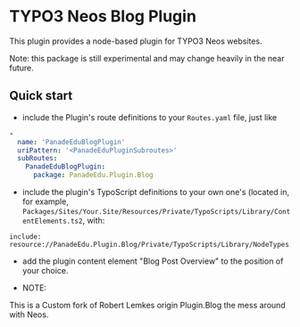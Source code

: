 TYPO3 Neos Blog Plugin
======================

This plugin provides a node-based plugin for TYPO3 Neos websites.

Note: this package is still experimental and may change heavily in the near future.

Quick start
-----------
* include the Plugin's route definitions to your `Routes.yaml` file, just like

```yaml
-
  name: 'PanadeEduBlogPlugin'
  uriPattern: '<PanadeEduPluginSubroutes>'
  subRoutes:
    PanadeEduBlogPlugin:
      package: PanadeEdu.Plugin.Blog
```

* include the plugin's TypoScript definitions to your own one's (located in, for example, `Packages/Sites/Your.Site/Resources/Private/TypoScripts/Library/ContentElements.ts2`, with:

```
include: resource://PanadeEdu.Plugin.Blog/Private/TypoScripts/Library/NodeTypes.ts2
```

* add the plugin content element "Blog Post Overview" to the position of your choice.

* NOTE:

This is a Custom fork of Robert Lemkes origin Plugin.Blog the mess around with Neos. 